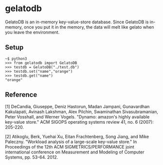 # gelatodb

GelatoDB is an in-memory key-value-store database.
Since GelatoDB is in-memory, once you put it in the memory, the data will melt like gelato when you leave the environment.

## Setup
```
~$ python3
>>> from gelatodb import GelatoDB
>>> testdb = GelatoDB("./test.db")
>>> testdb.set("name","orange")
>>> testdb.get("name")
"orange"
```

## Reference
[1] DeCandia, Giuseppe, Deniz Hastorun, Madan Jampani, Gunavardhan Kakulapati, Avinash Lakshman, Alex Pilchin, Swaminathan Sivasubramanian, Peter Vosshall, and Werner Vogels. "Dynamo: amazon's highly available key-value store." ACM SIGOPS operating systems review 41, no. 6 (2007): 205-220.

[2] Atikoglu, Berk, Yuehai Xu, Eitan Frachtenberg, Song Jiang, and Mike Paleczny. "Workload analysis of a large-scale key-value store." In Proceedings of the 12th ACM SIGMETRICS/PERFORMANCE joint international conference on Measurement and Modeling of Computer Systems, pp. 53-64. 2012.
